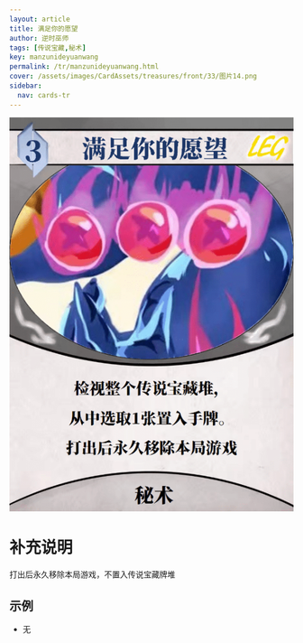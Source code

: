 ```yaml
---
layout: article
title: 满足你的愿望
author: 逆时巫师
tags: [传说宝藏,秘术]
key: manzunideyuanwang
permalink: /tr/manzunideyuanwang.html
cover: /assets/images/CardAssets/treasures/front/33/图片14.png
sidebar:
  nav: cards-tr
---
```

![](/assets/images/CardAssets/treasures/front/33/图片14.png)

# 补充说明
打出后永久移除本局游戏，不置入传说宝藏牌堆


## 示例
* 无